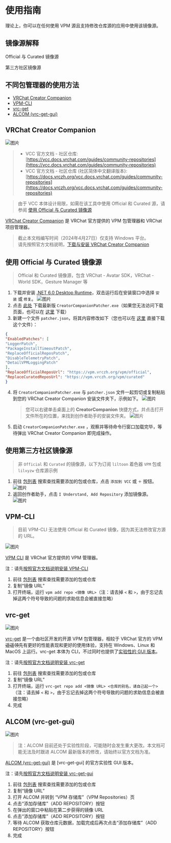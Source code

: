 # 使用指南

理论上，你可以在任何使用 VPM 源且支持修改仓库源的应用中使用该镜像源。

## 镜像源解释
Official 与 Curated 镜像源

第三方社区镜像源
## 不同包管理器的使用方法

- [VRChat Creator Companion](#vrchat-creator-companion)
- [VPM-CLI](#vpm-cli)
- [vrc-get](#vrc-get)
- [ALCOM (vrc-get-gui)](#alcom-vrc-get-gui)

## VRChat Creator Companion

![图片](/images/setup-guide/getting-started-vcc.png)

> - VCC 官方文档 - 社区仓库: [https://vcc.docs.vrchat.com/guides/community-repositories](https://vcc.docs.vrchat.com/guides/community-repositories)
> - VCC 官方文档 - 社区仓库 (社区简体中文翻译版本): [https://docs.vrczh.org/vcc.docs.vrchat.com/guides/community-repositories](https://docs.vrczh.org/vcc.docs.vrchat.com/guides/community-repositories)

> 由于 VCC 本体设计局限，如需在该工具中使用 Official 和 Curated 源，请参阅 [使用 Official 与 Curated 镜像源](#使用-official-与-curated-镜像源)

[VRChat Creator Companion](https://vcc.docs.vrchat.com) 是 VRChat 官方提供的 VPM 包管理器和 VRChat 项目管理器。
> 截止本文档编写时间（2024年4月27日）仅支持 Windows 平台。<br>
> 请先按照官方文档说明，[下载与安装 VRChat Creator Companion](https://vcc.docs.vrchat.com/#download-it)


## 使用 Official 与 Curated 镜像源
> Official 和 Curated 镜像源，包含 VRChat - Avatar SDK，VRChat - World SDK，Gesture Manager 等
1. 下载并安装 [.NET 6.0 Desktop Runtime](https://dotnet.microsoft.com/zh-cn/download/dotnet/thank-you/runtime-desktop-6.0.28-windows-x64-installer)，双击运行后在安装窗口中选择 `安装` 或 `修复`。
    ![图片](/images/setup-guide/setup-guide-vcc-1.png)
2. 点击 [此处](https://github.com/Misaka-L/CreatorCompanionPatcher/releases/latest) 下载最新版 `CreatorCompanionPatcher.exe`（如果您无法访问下载页面，也可以在 [这里](https://rainelve.lanzouw.com/iEfDq1wpk6kf) 下载）
3. 新建一个文件 `patcher.json`，将其内容修改如下（您也可以在 [这里](https://raincloud.glaorg.top/d/storage/%E6%95%B0%E6%8D%AE%E4%BB%93%E5%BA%93/VRCD/patcher.json?sign=W7YZdq2nnHxtzHTU8n6XrtSdLJPsPeQM_fFT7bEFrCI=:0) 直接下载这个文件）：
```json
{
"EnabledPatches": [
"LoggerPatch",
"PackageInstallTimeoutPatch",
"ReplaceOfficialReposPatch",
"DisableTelemetryPatch",
"DetailVPMLoggingPatch"
],
"ReplaceOfficialReposUrl": "https://vpm.vrczh.org/vpm/official",
"ReplaceCuratedReposUrl": "https://vpm.vrczh.org/vpm/curated"
}
```

4. 将 `CreatorCompanionPatcher.exe` 与 `patcher.json` 文件一起剪切或复制粘贴到您的 VRChat Creator Companion 安装文件夹下，示例如下。
    ![图片](/images/setup-guide/setup-guide-vcc-2.png)
    > 您可以右键单击桌面上的 **CreatorCompanion** 快捷方式，并点击打开文件所在的位置，来找到创作者助手的安装文件夹。
        ![图片](/images/setup-guide/setup-guide-vcc-3.png)
5. 启动 `CreatorCompanionPatcher.exe` ，观察并等待命令行窗口加载完毕，等待弹出 VRChat Creator Companion 即完成操作。

## 使用第三方社区镜像源
> 非 `Official` 和 `Curated` 的镜像源，以下为订阅 `liltoon` 着色器 `VPM` 包或 `lilxyzw` 仓库源示例
1. 前往 [包列表](/repos) 搜索查找需要添加的包或仓库，点击 `添加到 VCC` 或 `＋` 按钮。
    ![图片](/images/setup-guide/setup-guide-vcc-4.png)
2. 返回创作者助手，点击 `I Understand, Add Repository` 添加镜像源。
    ![图片](/images/setup-guide/setup-guide-vcc-5.png)

## VPM-CLI

> 目前 VPM-CLI 无法使用 Official 和 Curated 镜像，因为其无法修改官方源的 URL。

![图片](/images/setup-guide/getting-started-vpmcli.png)

[VPM CLI](https://vcc.docs.vrchat.com/vpm/cli) 是 VRChat 官方提供的 VPM 管理器。

注：请先[按照官方文档说明安装 VPM-CLI](https://vcc.docs.vrchat.com/vpm/cli#installation--updating)

1. 前往 [包列表](/repos) 搜索查找需要添加的包或仓库
2. 复制“镜像 URL”
3. 打开终端，运行 `vpm add repo <镜像 URL>`（注：请去掉 `<` 和 `>`，由于忘记去掉这两个符号导致的问题的求助信息会被直接忽略）

## vrc-get

![图片](/images/setup-guide/getting-started-vrcget.png)

[vrc-get](https://github.com/vrc-get/vrc-get) 是一个由社区开发的开源 VPM 包管理器，相较于 VRChat 官方的 VPM ~~遥遥领先~~有更好的性能表现和更好的使用体验，支持在 Windows、Linux 和 MacOS 上运行。vrc-get 本体为 CLI，不过同时也提供了[实验性的 GUI 版本](https://github.com/vrc-get/vrc-get/tree/master/vrc-get-gui)。

注：请先[按照官方文档说明安装 vrc-get](https://github.com/vrc-get/vrc-get?tab=readme-ov-file#installation)

1. 前往 [包列表](/repos) 搜索查找需要添加的包或仓库
2. 复制“镜像 URL”
3. 打开终端，运行 `vrc-get repo add <镜像 URL> <仓库的别名，请自己起一个>`（注：请去掉 `<` 和 `>`，由于忘记去掉这两个符号导致的问题的求助信息会被直接忽略）
4. 完成

## ALCOM (vrc-get-gui)

![图片](/images/setup-guide/getting-started-alcom.png)

> 注：ALCOM 目前还处于实验性阶段，可能随时会发生重大更改。本文档可能无法及时跟进 ALCOM 最新版本的修改，请始终以官方文档为准。

[ALCOM (vrc-get-gui)](https://github.com/vrc-get/vrc-get/tree/master/vrc-get-gui) 是 [vrc-get-gui] 的官方实验性 GUI 版本。

注：请先[按照官方文档说明安装 vrc-get-gui](https://github.com/vrc-get/vrc-get/tree/master/vrc-get-gui#installation)

1. 前往 [包列表](/repos) 搜索查找需要添加的包或仓库
2. 复制“镜像 URL”
3. 打开 ALCOM 并转到 “VPM 存储库”（VPM Repositories）页
4. 点击“添加存储库”（ADD REPOSITORY）按钮
5. 在弹出的窗口中粘贴在第二步获得的镜像 URL
6. 点击“添加存储库”（ADD REPOSITORY）按钮
7. 等待 ALCOM 获取仓库元数据，加载完成后再次点击“添加存储库”（ADD REPOSITORY）按钮
8. 完成
